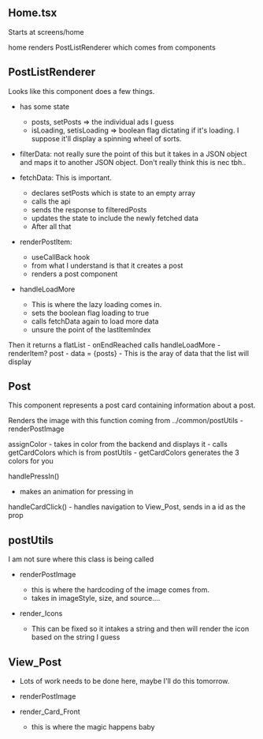 ## Home.tsx

Starts at screens/home

home renders PostListRenderer which comes from components

## PostListRenderer

Looks like this component does a few things.

- has some state

  - posts, setPosts => the individual ads I guess
  - isLoading, setisLoading => boolean flag dictating if it's loading. I suppose it'll
    display a spinning wheel of sorts.

- filterData: not really sure the point of this but it takes in a JSON object and maps it to another JSON object. Don't really think this is nec tbh..

- fetchData: This is important.

  - declares setPosts which is state to an empty array
  - calls the api
  - sends the response to filteredPosts
  - updates the state to include the newly fetched data
  - After all that

- renderPostItem:

  - useCallBack hook
  - from what I understand is that it creates a post
  - renders a post component

- handleLoadMore
  - This is where the lazy loading comes in.
  - sets the boolean flag loading to true
  - calls fetchData again to load more data
  - unsure the point of the lastItemIndex

Then it returns a flatList - onEndReached calls handleLoadMore - renderItem? post - data = {posts} - This is the aray of data that the list will display

## Post

This component represents a post card containing information about a post.

Renders the image with this function coming from ../common/postUtils - renderPostImage

assignColor - takes in color from the backend and displays it - calls getCardColors which is from postUtils - getCardColors generates the 3 colors for you

handlePressIn()  
 - makes an animation for pressing in

handleCardClick() - handles navigation to View_Post, sends in a id as the prop

## postUtils

I am not sure where this class is being called

- renderPostImage

  - this is where the hardcoding of the image comes from.
  - takes in imageStyle, size, and source....

- render_Icons
  - This can be fixed so it intakes a string and then will render the icon based on the string I guess

## View_Post

- Lots of work needs to be done here, maybe I'll do this tomorrow.

- renderPostImage

- render_Card_Front
  - this is where the magic happens baby
